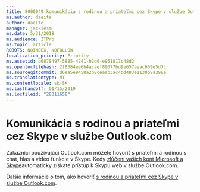 ```yaml
---
title: 8000049 komunikácia s rodinou a priateľmi cez Skype v službe Outlook.com
ms.author: daeite
author: daeite
manager: jackiesm
ms.date: 5/31/2018
ms.audience: ITPro
ms.topic: article
ROBOTS: NOINDEX, NOFOLLOW
localization_priority: Priority
ms.assetid: b6878497-5885-4241-b2d0-e951817c48d2
ms.openlocfilehash: 2f8384ee6b4acaef89077bd9e657aeac669e5d7c
ms.sourcegitcommit: d6ea5e9458a2b8ceaab3ac4bd483e1130b9a398a
ms.translationtype: MT
ms.contentlocale: sk-SK
ms.lasthandoff: 01/15/2019
ms.locfileid: "28311658"
---
```

# <a name="talk-to-family-and-friends-on-skype-in-outlookcom"></a>Komunikácia s rodinou a priateľmi cez Skype v službe Outlook.com

Zákazníci používajúci Outlook.com môžete hovoriť s priateľmi a rodinou s chat, hlas a video funkcie v Skype. Kedy [zlúčení vašich kont Microsoft a Skype](https://go.microsoft.com/fwlink/p/?linkid=2001101&amp;clcid=0x409)automaticky získate prístup k Skypu web v službe Outlook.com.
  
Ďalšie informácie o tom, ako hovoriť [s rodinou a priateľmi cez Skype v službe Outlook.com](https://go.microsoft.com/fwlink/p/?linkid=2001407&amp;clcid=0x409).
  

